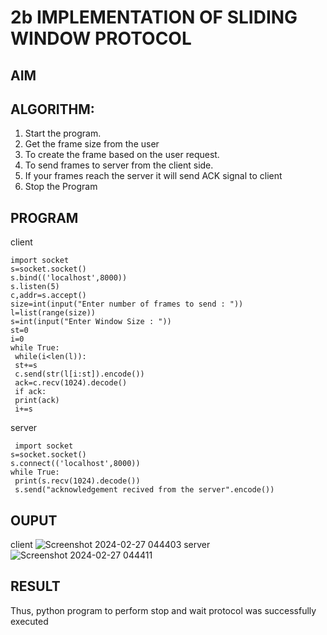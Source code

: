 # 2b IMPLEMENTATION OF SLIDING WINDOW PROTOCOL
## AIM
## ALGORITHM:
1. Start the program.
2. Get the frame size from the user
3. To create the frame based on the user request.
4. To send frames to server from the client side.
5. If your frames reach the server it will send ACK signal to client
6. Stop the Program
## PROGRAM
client
```
import socket
s=socket.socket()
s.bind(('localhost',8000))
s.listen(5)
c,addr=s.accept()
size=int(input("Enter number of frames to send : "))
l=list(range(size))
s=int(input("Enter Window Size : "))
st=0
i=0
while True:
 while(i<len(l)):
 st+=s
 c.send(str(l[i:st]).encode())
 ack=c.recv(1024).decode()
 if ack:
 print(ack)
 i+=s
```
server
```
 import socket
s=socket.socket()
s.connect(('localhost',8000))
while True: 
 print(s.recv(1024).decode())
 s.send("acknowledgement recived from the server".encode())
``` 
## OUPUT
client
![Screenshot 2024-02-27 044403](https://github.com/salinianbzhgan/2b_SLIDING_WINDOW_PROTOCOL/assets/145742862/b019394b-9b34-45ea-a2c8-7e4cb95df162)
server
![Screenshot 2024-02-27 044411](https://github.com/salinianbzhgan/2b_SLIDING_WINDOW_PROTOCOL/assets/145742862/5d8c39ba-a238-4eb5-b385-d67cb1f52a83)

## RESULT
Thus, python program to perform stop and wait protocol was successfully executed
